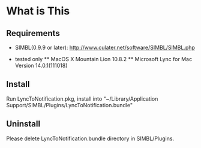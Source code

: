 What is This
=========


Requirements
------------

* SIMBL(0.9.9 or later): http://www.culater.net/software/SIMBL/SIMBL.php

* tested only
** MacOS X Mountain Lion 10.8.2
** Microsoft Lync for Mac Version 14.0.1(111018)

Install
-------

Run LyncToNotification.pkg, install into "~/Library/Application Support/SIMBL/Plugins/LyncToNotification.bundle"

Uninstall
---------

Please delete LyncToNotification.bundle directory in SIMBL/Plugins.

